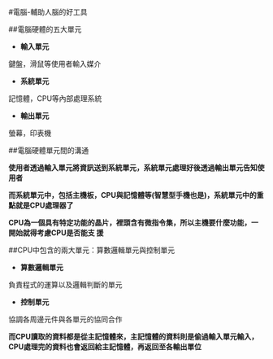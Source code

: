 #電腦-輔助人腦的好工具

##電腦硬體的五大單元

* **輸入單元**

鍵盤，滑鼠等使用者輸入媒介


* **系統單元**

記憶體，CPU等內部處理系統

* **輸出單元**

螢幕，印表機



##電腦硬體單元間的溝通

**使用者透過輸入單元將資訊送到系統單元，系統單元處理好後透過輸出單元告知使用者**

**而系統單元中，包括主機板，CPU與記憶體等(智慧型手機也是)，系統單元中的重點就是CPU處理器了**

**CPU為一個具有特定功能的晶片，裡頭含有微指令集，所以主機要什麼功能，一開始就得考慮CPU是否能支
援**



##CPU中包含的兩大單元：算數邏輯單元與控制單元

* **算數邏輯單元**

負責程式的運算以及邏輯判斷的單元

* **控制單元**

協調各周邊元件與各單元的協同合作


**而CPU讀取的資料都是從主記憶體來，主記憶體的資料則是偷過輸入單元輸入，CPU處理完的資料也會返回給主記憶體，再返回至各輸出單位**
